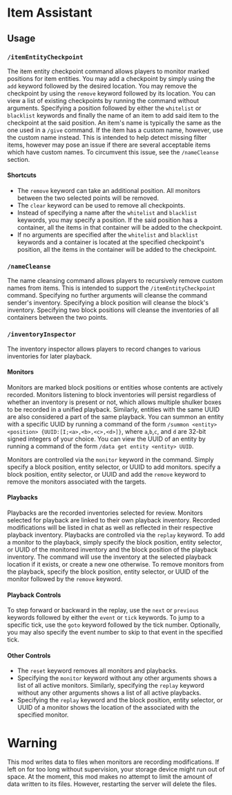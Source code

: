 # Item Assistant
## Usage
### `/itemEntityCheckpoint`
The item entity checkpoint command allows players to monitor marked positions for item entities. You may add a checkpoint by simply using the `add` keyword followed by the desired location. You may remove the checkpoint by using the `remove` keyword followed by its location. You can view a list of existing checkpoints by running the command without arguments. Specifying a position followed by either the `whitelist` or `blacklist` keywords and finally the name of an item to add said item to the checkpoint at the said position. An item's name is typically the same as the one used in a `/give` command. If the item has a custom name, however, use the custom name instead. This is intended to help detect missing filter items, however may pose an issue if there are several acceptable items which have custom names. To circumvent this issue, see the `/nameCleanse` section.

#### Shortcuts
 - The `remove` keyword can take an additional position. All monitors between the two selected points will be removed.
 - The `clear` keyword can be used to remove all checkpoints.
 - Instead of specifying a name after the `whitelist` and `blacklist` keywords, you may specify a position. If the said position has a container, all the items in that container will be added to the checkpoint.
 - If no arguments are specified after the `whitelist` and `blacklist` keywords and a container is located at the specified checkpoint's position, all the items in the container will be added to the checkpoint.

### `/nameCleanse`
The name cleansing command allows players to recursively remove custom names from items. This is intended to support the `/itemEntityCheckpoint` command. Specifying no further arguments will cleanse the command sender's inventory. Specifying a block position will cleanse the block's inventory. Specifying two block positions will cleanse the inventories of all containers between the two points.

### `/inventoryInspector`
The inventory inspector allows players to record changes to various inventories for later playback.

#### Monitors
Monitors are marked block positions or entities whose contents are actively recorded. Monitors listening to block inventories will persist regardless of whether an inventory is present or not, which allows multiple shulker boxes to be recorded in a unified playback. Similarly, entities with the same UUID are also considered a part of the same playback. You can summon an entity with a specific UUID by running a command of the form `/summon <entity> <position> {UUID:[I;<a>,<b>,<c>,<d>]}`, where `a`,`b`,`c`, and `d` are 32-bit signed integers of your choice. You can view the UUID of an entity by running a command of the form `/data get entity <entity> UUID`.

Monitors are controlled via the `monitor` keyword in the command. Simply specify a block position, entity selector, or UUID to add monitors. specify a block position, entity selector, or UUID and add the `remove` keyword to remove the monitors associated with the targets.

#### Playbacks
Playbacks are the recorded inventories selected for review. Monitors selected for playback are linked to their own playback inventory. Recorded modifications will be listed in chat as well as reflected in their respective playback inventory. Playbacks are controlled via the `replay` keyword. To add a monitor to the playback, simply specify the block position, entity selector, or UUID of the monitored inventory and the block position of the playback inventory. The command will use the inventory at the selected playback location if it exists, or create a new one otherwise. To remove monitors from the playback, specify the block position, entity selector, or UUID of the monitor followed by the `remove` keyword.

#### Playback Controls
To step forward or backward in the replay, use the `next` or `previous` keywords followed by either the `event` or `tick` keywords. To jump to a specific tick, use the `goto` keyword followed by the tick number. Optionally, you may also specify the event number to skip to that event in the specified tick.

#### Other Controls
 - The `reset` keyword removes all monitors and playbacks.
 - Specifying the `monitor` keyword without any other arguments shows a list of all active monitors. Similarly, specifying the `replay` keyword without any other arguments shows a list of all active playbacks.
 - Specifying the `replay` keyword and the block position, entity selector, or UUID of a monitor shows the location of the associated with the specified monitor.

# Warning
This mod writes data to files when monitors are recording modifications. If left on for too long without supervision, your storage device might run out of space. At the moment, this mod makes no attempt to limit the amount of data written to its files. However, restarting the server will delete the files.